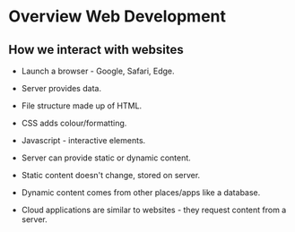# Overview Web Development

## How we interact with websites

* Launch a browser - Google, Safari, Edge.
* Server provides data.
* File structure made up of HTML.
* CSS adds colour/formatting.
* Javascript - interactive elements.

* Server can provide static or dynamic content.
* Static content doesn't change, stored on server.
* Dynamic content comes from other places/apps like a database.
* Cloud applications are similar to websites - they request content from a server.
